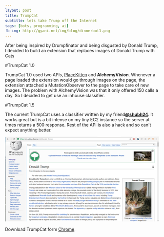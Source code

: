 ```yaml
---
layout: post
title: TrumpCat
subtitle: lets take Trump off the Internet
tags: [bots, programming, ai]
fb-img: http://gyani.net/img/blog/dinnerbot1.png
---
```


After being inspired by Drumpfinator and being disgusted by Donald Trump, I decided to build an extension that replaces images of Donald Trump with Cats

#TrumpCat 1.0

TrumpCat 1.0 used two APIs, [PlaceKitten](https://placekitten.com) and **AlchemyVision**. Whenever a page loaded the extension would go through images on the page, the extension
attached a MutationObserver to the page to take care of new images. The problem with AlchemyVision was that it only offered 150 calls a day. So I decided to get use an inhouse classifier.


#TrumpCat 1.5

The current TrumpCat uses a classifier written by my friend[**@shubh24**](https://shubh24.github.io). It works great but is a bit intense on my tiny EC2 instance so
the server at times returns a 500 response. Rest of the API is also a hack and so
can't expect anything better.


![TrumpCat in action](/img/trump.png)

Download TrumpCat form [Chrome](https://chrome.google.com/webstore/detail/trumpcat/hfajcdnolhbfcbcfkjkppgjlmfidpnnd).